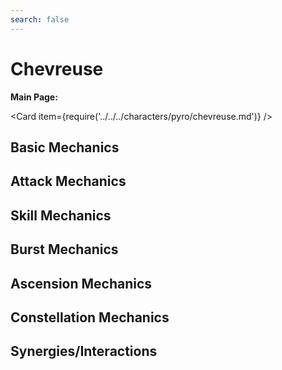 ```yaml
---
search: false
---
```


# Chevreuse

**Main Page:**

<Card item={require('../../../characters/pyro/chevreuse.md')} />

## Basic Mechanics

## Attack Mechanics

## Skill Mechanics

## Burst Mechanics

## Ascension Mechanics

## Constellation Mechanics

## Synergies/Interactions
